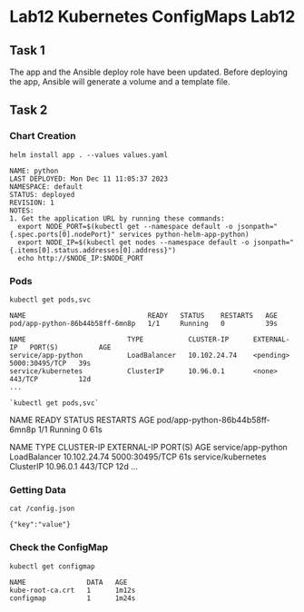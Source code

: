 # Lab12 Kubernetes ConfigMaps Lab12


## Task 1

The app and the Ansible deploy role have been updated.
Before deploying the app, Ansible will generate a volume and a template file.

## Task 2

### Chart Creation

`helm install app . --values values.yaml`

```
NAME: python
LAST DEPLOYED: Mon Dec 11 11:05:37 2023
NAMESPACE: default
STATUS: deployed
REVISION: 1
NOTES:
1. Get the application URL by running these commands:
  export NODE_PORT=$(kubectl get --namespace default -o jsonpath="{.spec.ports[0].nodePort}" services python-helm-app-python)
  export NODE_IP=$(kubectl get nodes --namespace default -o jsonpath="{.items[0].status.addresses[0].address}")
  echo http://$NODE_IP:$NODE_PORT
```
### Pods

`kubectl get pods,svc`

```
NAME                              READY   STATUS    RESTARTS   AGE
pod/app-python-86b44b58ff-6mn8p   1/1     Running   0          39s

NAME                         TYPE           CLUSTER-IP      EXTERNAL-IP   PORT(S)          AGE
service/app-python           LoadBalancer   10.102.24.74    <pending>     5000:30495/TCP   39s
service/kubernetes           ClusterIP      10.96.0.1       <none>        443/TCP          12d
...

`kubectl get pods,svc`

```
NAME                              READY   STATUS    RESTARTS   AGE
pod/app-python-86b44b58ff-6mn8p   1/1     Running   0          61s

NAME                         TYPE           CLUSTER-IP      EXTERNAL-IP   PORT(S)          AGE
service/app-python           LoadBalancer   10.102.24.74    <pending>     5000:30495/TCP   61s
service/kubernetes           ClusterIP      10.96.0.1       <none>        443/TCP          12d
...

### Getting Data

`cat /config.json`

```
{"key":"value"}
```

### Check the ConfigMap

`kubectl get configmap`

```
NAME               DATA   AGE
kube-root-ca.crt   1      1m12s
configmap          1      1m24s
```